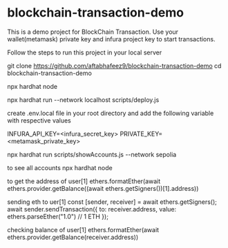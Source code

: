# blockchain-transaction-demo
This is a demo project for BlockChain Transaction. Use your wallet(metamask) private key and infura project key to start transactions. 

Follow the steps to run this project in your local server

git clone https://github.com/aftabhafeez9/blockchain-transaction-demo
cd blockchain-transaction-demo



npx hardhat node

npx hardhat run --network localhost scripts/deploy.js

create .env.local file in your root directory and add the following variable with respective values

INFURA_API_KEY=<infura_secret_key>
PRIVATE_KEY=<metamask_private_key>

npx hardhat run scripts/showAccounts.js --network sepolia

to see all accounts
npx hardhat node


to get the address of user[1]
ethers.formatEther(await ethers.provider.getBalance((await ethers.getSigners())[1].address))

sending eth to uer[1]
const [sender, receiver] = await ethers.getSigners();
await sender.sendTransaction({
  to: receiver.address,
  value: ethers.parseEther("1.0") // 1 ETH
});

checking balance of user[1]
ethers.formatEther(await ethers.provider.getBalance(receiver.address))
